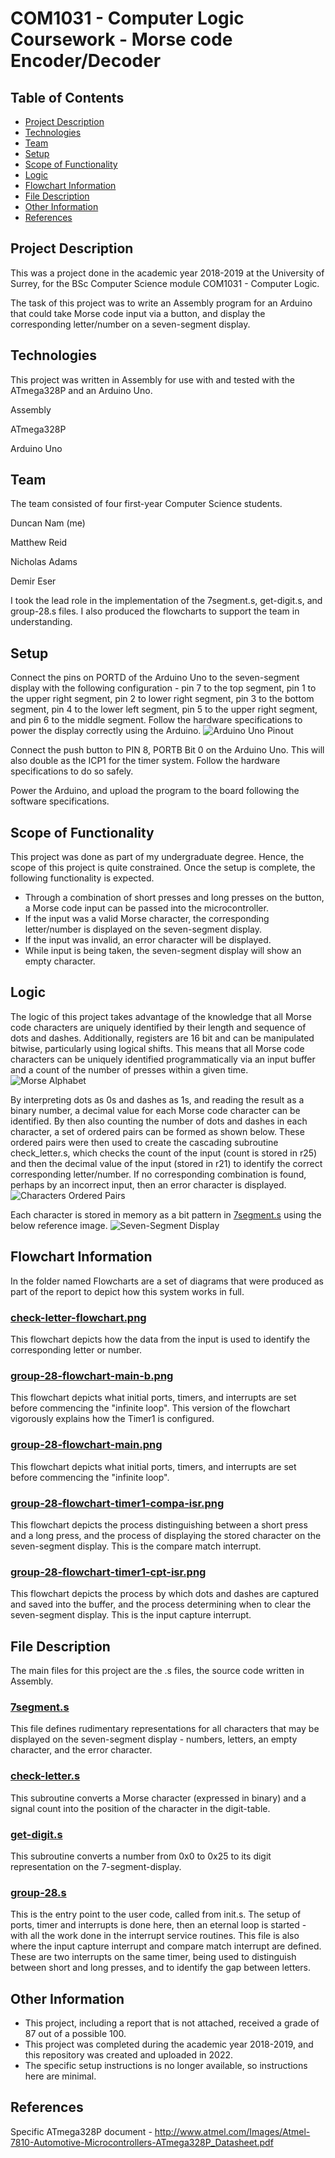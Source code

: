 # COM1031 - Computer Logic Coursework - Morse code Encoder/Decoder

## Table of Contents
* [Project Description](#project-description)
* [Technologies](#technologies)
* [Team](#team)
* [Setup](#setup)
* [Scope of Functionality](#scope-of-functionality)
* [Logic](#logic)
* [Flowchart Information](#flowchart-information)
* [File Description](#file-description)
* [Other Information](#other-information)
* [References](#references)

## Project Description
This was a project done in the academic year 2018-2019 at the University of Surrey, for the BSc Computer Science module COM1031 - Computer Logic.

The task of this project was to write an Assembly program for an Arduino that could take Morse code input via a button, and display the corresponding letter/number on a seven-segment display.

## Technologies
This project was written in Assembly for use with and tested with the ATmega328P and an Arduino Uno.

Assembly

ATmega328P

Arduino Uno

## Team
The team consisted of four first-year Computer Science students.

Duncan Nam (me)

Matthew Reid

Nicholas Adams

Demir Eser

I took the lead role in the implementation of the 7segment.s, get-digit.s, and group-28.s files. I also produced the flowcharts to support the team in understanding.

## Setup
Connect the pins on PORTD of the Arduino Uno to the seven-segment display with the following configuration - pin 7 to the top segment, pin 1 to the upper right segment, pin 2 to lower right segment, pin 3 to the bottom segment, pin 4 to the lower left segment, pin 5 to the upper right segment, and pin 6 to the middle segment. Follow the hardware specifications to power the display correctly using the Arduino.
![Arduino Uno Pinout](./images/arduino-uno-pinout.png)

Connect the push button to PIN 8, PORTB Bit 0 on the Arduino Uno. This will also double as the ICP1 for the timer system. Follow the hardware specifications to do so safely.

Power the Arduino, and upload the program to the board following the software specifications.

## Scope of Functionality
This project was done as part of my undergraduate degree. Hence, the scope of this project is quite constrained. Once the setup is complete, the following functionality is expected.

* Through a combination of short presses and long presses on the button, a Morse code input can be passed into the microcontroller.
* If the input was a valid Morse character, the corresponding letter/number is displayed on the seven-segment display.
* If the input was invalid, an error character will be displayed.
* While input is being taken, the seven-segment display will show an empty character.

## Logic
The logic of this project takes advantage of the knowledge that all Morse code characters are uniquely identified by their length and sequence of dots and dashes. Additionally, registers are 16 bit and can be manipulated bitwise, particularly using logical shifts. This means that all Morse code characters can be uniquely identified programmatically via an input buffer and a count of the number of presses within a given time.
![Morse Alphabet](./images/morse-alphabet.png)

By interpreting dots as 0s and dashes as 1s, and reading the result as a binary number, a decimal value for each Morse code character can be identified. By then also counting the number of dots and dashes in each character, a set of ordered pairs can be formed as shown below.
These ordered pairs were then used to create the cascading subroutine check_letter.s, which checks the count of the input (count is stored in r25) and then the decimal value of the input (stored in r21) to identify the correct corresponding letter/number. If no corresponding combination is found, perhaps by an incorrect input, then an error character is displayed.
![Characters Ordered Pairs](./images/characters-ordered-pairs.png)

Each character is stored in memory as a bit pattern in [7segment.s](#7segment.s) using the below reference image.
![Seven-Segment Display](./images/seven-segment-alphabet.jpeg)

## Flowchart Information
In the folder named Flowcharts are a set of diagrams that were produced as part of the report to depict how this system works in full.

### [check-letter-flowchart.png](./flowcharts/check-letter-flowchart.png)
This flowchart depicts how the data from the input is used to identify the corresponding letter or number.
### [group-28-flowchart-main-b.png](./flowcharts/group-28-flowchart-main-b.png)
This flowchart depicts what initial ports, timers, and interrupts are set before commencing the "infinite loop". This version of the flowchart vigorously explains how the Timer1 is configured.
### [group-28-flowchart-main.png](./flowcharts/group-28-flowchart-main.png)
This flowchart depicts what initial ports, timers, and interrupts are set before commencing the "infinite loop".
### [group-28-flowchart-timer1-compa-isr.png](./flowcharts/group-28-flowchart-timer1-compa-isr.png)
This flowchart depicts the process distinguishing between a short press and a long press, and the process of displaying the stored character on the seven-segment display. This is the compare match interrupt.
### [group-28-flowchart-timer1-cpt-isr.png](./flowcharts/group-28-flowchart-timer1-cpt-isr.png)
This flowchart depicts the process by which dots and dashes are captured and saved into the buffer, and the process determining when to clear the seven-segment display. This is the input capture interrupt.

## File Description
The main files for this project are the .s files, the source code written in Assembly.

### [7segment.s](./7segment.S)
This file defines rudimentary representations for all characters that may be displayed on the seven-segment display - numbers, letters, an empty character, and the error character.
### [check-letter.s](./check-letter.S)
This subroutine converts a Morse character (expressed in binary) and a signal count into the position of the character in the digit-table.
### [get-digit.s](./get-digit.S)
This subroutine converts a number from 0x0 to 0x25 to its digit representation on the 7-segment-display.
### [group-28.s](./group-28.S)
This is the entry point to the user code, called from init.s. The setup of ports, timer and interrupts is done here, then an eternal loop is started - with all the work done in the interrupt service routines.
This file is also where the input capture interrupt and compare match interrupt are defined. These are two interrupts on the same timer, being used to distinguish between short and long presses, and to identify the gap between letters.

## Other Information
* This project, including a report that is not attached, received a grade of 87 out of a possible 100.
* This project was completed during the academic year 2018-2019, and this repository was created and uploaded in 2022.
* The specific setup instructions is no longer available, so instructions here are minimal.

## References
Specific ATmega328P document - http://www.atmel.com/Images/Atmel-7810-Automotive-Microcontrollers-ATmega328P_Datasheet.pdf
